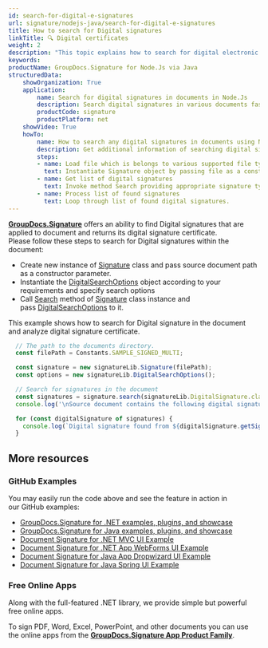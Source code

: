 ```yaml
---
id: search-for-digital-e-signatures
url: signature/nodejs-java/search-for-digital-e-signatures
title: How to search for Digital signatures
linkTitle: 🔍 Digital certificates
weight: 2
description: "This topic explains how to search for digital electronic signatures across the documents with GroupDocs.Signature API."
keywords: 
productName: GroupDocs.Signature for Node.Js via Java 
structuredData:
    showOrganization: True
    application:    
        name: Search for digital signatures in documents in Node.Js    
        description: Search digital signatures in various documents fast and easily with Node.Js language and GroupDocs.Signature for Node.Js via Java APIs
        productCode: signature
        productPlatform: net 
    showVideo: True
    howTo:
        name: How to search any digital signatures in documents using Node.Js 
        description: Get additional information of searching digital signatures in documents with Node.Js
        steps:
        - name: Load file which is belongs to various supported file types.
          text: Instantiate Signature object by passing file as a constructor parameter. You may provide either file path or file stream. 
        - name: Get list of digital signatures 
          text: Invoke method Search providing appropriate signature type.
        - name: Process list of found signatures
          text: Loop through list of found digital signatures.
---
```

[**GroupDocs.Signature**](https://products.groupdocs.com/signature/nodejs-java) offers an ability to find Digital signatures that are applied to document and returns its digital signature certificate.  
Please follow these steps to search for Digital signatures within the document:

* Create new instance of [Signature](https://reference.groupdocs.com/signature/nodejs-java/groupdocs.signature/signature) class and pass source document path as a constructor parameter.
* Instantiate the [DigitalSearchOptions](https://reference.groupdocs.com/signature/nodejs-java/groupdocs.signature.options/digitalsearchoptions) object according to your requirements and specify search options
* Call [Search](https://reference.groupdocs.com/signature/nodejs-java/groupdocs.signature/signature/search) method of [Signature](https://reference.groupdocs.com/signature/nodejs-java/groupdocs.signature/signature) class instance and pass [DigitalSearchOptions](https://reference.groupdocs.com/signature/nodejs-java/groupdocs.signature.options/digitalsearchoptions) to it.

This example shows how to search for Digital signature in the document and analyze digital signature certificate.

``` javascript
  // The path to the documents directory.
  const filePath = Constants.SAMPLE_SIGNED_MULTI; 

  const signature = new signatureLib.Signature(filePath);
  const options = new signatureLib.DigitalSearchOptions();

  // Search for signatures in the document
  const signatures = signature.search(signatureLib.DigitalSignature.class, options).toArray();
  console.log('\nSource document contains the following digital signatures.');

  for (const digitalSignature of signatures) {
    console.log(`Digital signature found from ${digitalSignature.getSignTime()} with validation flag ${digitalSignature.isValid()}. Certificate SN ${digitalSignature.getCertificate().getType()}`);
  }
```


## More resources

### GitHub Examples

You may easily run the code above and see the feature in action in our GitHub examples:

* [GroupDocs.Signature for .NET examples, plugins, and showcase](https://github.com/groupdocs-signature/GroupDocs.Signature-for-.NET)
* [GroupDocs.Signature for Java examples, plugins, and showcase](https://github.com/groupdocs-signature/GroupDocs.Signature-for-Java)
* [Document Signature for .NET MVC UI Example](https://github.com/groupdocs-signature/GroupDocs.Signature-for-.NET-MVC)
* [Document Signature for .NET App WebForms UI Example](https://github.com/groupdocs-signature/GroupDocs.Signature-for-.NET-WebForms)
* [Document Signature for Java App Dropwizard UI Example](https://github.com/groupdocs-signature/GroupDocs.Signature-for-Java-Dropwizard)
* [Document Signature for Java Spring UI Example](https://github.com/groupdocs-signature/GroupDocs.Signature-for-Java-Spring)

### Free Online Apps

Along with the full-featured .NET library, we provide simple but powerful free online apps.

To sign PDF, Word, Excel, PowerPoint, and other documents you can use the online apps from the **[GroupDocs.Signature App Product Family](https://products.groupdocs.app/signature/family)**.
